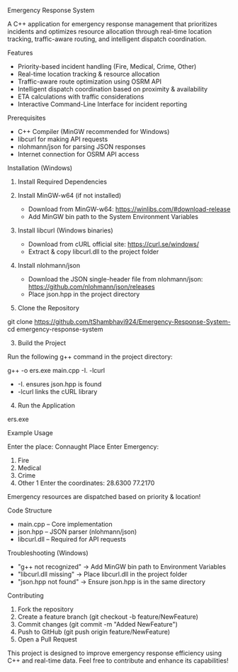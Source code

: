 Emergency Response System

A C++ application for emergency response management that prioritizes incidents and optimizes resource allocation through real-time location tracking, traffic-aware routing, and intelligent dispatch coordination.

Features

- Priority-based incident handling (Fire, Medical, Crime, Other)
- Real-time location tracking & resource allocation
- Traffic-aware route optimization using OSRM API
- Intelligent dispatch coordination based on proximity & availability
- ETA calculations with traffic considerations
- Interactive Command-Line Interface for incident reporting

Prerequisites

- C++ Compiler (MinGW recommended for Windows)
- libcurl for making API requests
- nlohmann/json for parsing JSON responses
- Internet connection for OSRM API access

Installation (Windows)

1. Install Required Dependencies

1. Install MinGW-w64 (if not installed)
   - Download from MinGW-w64: https://winlibs.com/#download-release
   - Add MinGW bin path to the System Environment Variables

2. Install libcurl (Windows binaries)
   - Download from cURL official site: https://curl.se/windows/
   - Extract & copy libcurl.dll to the project folder

3. Install nlohmann/json
   - Download the JSON single-header file from nlohmann/json: https://github.com/nlohmann/json/releases
   - Place json.hpp in the project directory

2. Clone the Repository

git clone https://github.com/tShambhavi924/Emergency-Response-System-
cd emergency-response-system

3. Build the Project

Run the following g++ command in the project directory:

g++ -o ers.exe main.cpp -I. -lcurl

- -I. ensures json.hpp is found
- -lcurl links the cURL library

4. Run the Application

ers.exe

Example Usage

Enter the place: Connaught Place
Enter Emergency:
1. Fire
2. Medical
3. Crime
4. Other
1
Enter the coordinates: 28.6300 77.2170

Emergency resources are dispatched based on priority & location!

Code Structure

- main.cpp – Core implementation
- json.hpp – JSON parser (nlohmann/json)
- libcurl.dll – Required for API requests

Troubleshooting (Windows)

- "g++ not recognized" → Add MinGW bin path to Environment Variables
- "libcurl.dll missing" → Place libcurl.dll in the project folder
- "json.hpp not found" → Ensure json.hpp is in the same directory

Contributing

1. Fork the repository
2. Create a feature branch (git checkout -b feature/NewFeature)
3. Commit changes (git commit -m "Added NewFeature")
4. Push to GitHub (git push origin feature/NewFeature)
5. Open a Pull Request

This project is designed to improve emergency response efficiency using C++ and real-time data. Feel free to contribute and enhance its capabilities!

